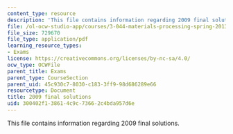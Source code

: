 ```yaml
---
content_type: resource
description: 'This file contains information regarding 2009 final solutions. '
file: /ol-ocw-studio-app/courses/3-044-materials-processing-spring-2013/300402f138614c9c73662c4bda957d6e_MIT3_044S13_2009finalsolns.pdf
file_size: 729670
file_type: application/pdf
learning_resource_types:
- Exams
license: https://creativecommons.org/licenses/by-nc-sa/4.0/
ocw_type: OCWFile
parent_title: Exams
parent_type: CourseSection
parent_uid: 45c930c7-8030-c183-3ff9-98d686289e66
resourcetype: Document
title: 2009 final solutions
uid: 300402f1-3861-4c9c-7366-2c4bda957d6e
---
```

This file contains information regarding 2009 final solutions. 